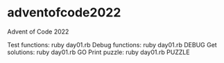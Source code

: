 # adventofcode2022
Advent of Code 2022

Test functions:  ruby day01.rb
Debug functions: ruby day01.rb DEBUG
Get solutions:   ruby day01.rb GO
Print puzzle:    ruby day01.rb PUZZLE

